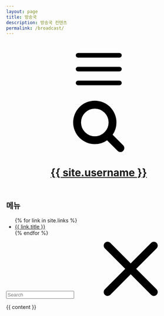 ```yaml
---
layout: page
title: 방송국
description: 방송국 컨텐츠
permalink: /broadcast/
---
```


<html lang="KR" itemscope itemtype="http://schema.org/WebPage">
    <body class="main-page has-push-menu">
        <svg xmlns="http://www.w3.org/2000/svg" xmlns:xlink="http://www.w3.org/1999/xlink" display="none" version="1.1"><defs><symbol id="icon-menu" viewBox="0 0 1024 1024"><path class="path1" d="M128 213.333h768q17.667 0 30.167 12.5t12.5 30.167-12.5 30.167-30.167 12.5h-768q-17.667 0-30.167-12.5t-12.5-30.167 12.5-30.167 30.167-12.5zM128 725.333h768q17.667 0 30.167 12.5t12.5 30.167-12.5 30.167-30.167 12.5h-768q-17.667 0-30.167-12.5t-12.5-30.167 12.5-30.167 30.167-12.5zM128 469.333h768q17.667 0 30.167 12.5t12.5 30.167-12.5 30.167-30.167 12.5h-768q-17.667 0-30.167-12.5t-12.5-30.167 12.5-30.167 30.167-12.5z"/></symbol><symbol id="icon-search" viewBox="0 0 951 1024"><path class="path1" d="M658.286 475.429q0-105.714-75.143-180.857t-180.857-75.143-180.857 75.143-75.143 180.857 75.143 180.857 180.857 75.143 180.857-75.143 75.143-180.857zM950.857 950.857q0 29.714-21.714 51.429t-51.429 21.714q-30.857 0-51.429-21.714l-196-195.429q-102.286 70.857-228 70.857-81.714 0-156.286-31.714t-128.571-85.714-85.714-128.571-31.714-156.286 31.714-156.286 85.714-128.571 128.571-85.714 156.286-31.714 156.286 31.714 128.571 85.714 85.714 128.571 31.714 156.286q0 125.714-70.857 228l196 196q21.143 21.143 21.143 51.429z"/></symbol><symbol id="icon-close" viewBox="0 0 1000 1000"><path d="M969.8,870.3c27,27.7,27,71.8,0,99.1C955.7,983,937.9,990,920,990c-17.9,0-35.7-7-49.7-20.7L500,599L129.6,969.4C115.6,983,97.8,990,79.9,990s-35.7-7-49.7-20.7c-27-27.3-27-71.4,0-99.1L400.9,500L30.3,129.3c-27-27.3-27-71.4,0-99.1c27.3-27,71.8-27,99.4,0L500,400.9L870.4,30.2c27.7-27,71.8-27,99.4,0c27,27.7,27,71.8,0,99.1L599.1,500L969.8,870.3z"/></symbol><symbol id="icon-twitter" viewBox="0 0 951 1024"><path class="path1" d="M925.714 233.143q-38.286 56-92.571 95.429 0.571 8 0.571 24 0 74.286-21.714 148.286t-66 142-105.429 120.286-147.429 83.429-184.571 31.143q-154.857 0-283.429-82.857 20 2.286 44.571 2.286 128.571 0 229.143-78.857-60-1.143-107.429-36.857t-65.143-91.143q18.857 2.857 34.857 2.857 24.571 0 48.571-6.286-64-13.143-106-63.714t-42-117.429v-2.286q38.857 21.714 83.429 23.429-37.714-25.143-60-65.714t-22.286-88q0-50.286 25.143-93.143 69.143 85.143 168.286 136.286t212.286 56.857q-4.571-21.714-4.571-42.286 0-76.571 54-130.571t130.571-54q80 0 134.857 58.286 62.286-12 117.143-44.571-21.143 65.714-81.143 101.714 53.143-5.714 106.286-28.571z"/></symbol><symbol id="icon-facebook" viewBox="0 0 585 1024"><path class="path1" d="M548 6.857v150.857h-89.714q-49.143 0-66.286 20.571t-17.143 61.714v108h167.429l-22.286 169.143h-145.143v433.714h-174.857v-433.714h-145.714v-169.143h145.714v-124.571q0-106.286 59.429-164.857t158.286-58.571q84 0 130.286 6.857z"/></symbol><symbol id="icon-google-plus" viewBox="0 0 951 1024"><path class="path1" d="M420 454.857q0 20.571 18.286 40.286t44.286 38.857 51.714 42 44 59.429 18.286 81.143q0 51.429-27.429 98.857-41.143 69.714-120.571 102.571t-170.286 32.857q-75.429 0-140.857-23.714t-98-78.571q-21.143-34.286-21.143-74.857 0-46.286 25.429-85.714t67.714-65.714q74.857-46.857 230.857-57.143-18.286-24-27.143-42.286t-8.857-41.714q0-20.571 12-48.571-26.286 2.286-38.857 2.286-84.571 0-142.571-55.143t-58-139.714q0-46.857 20.571-90.857t56.571-74.857q44-37.714 104.286-56t124.286-18.286h238.857l-78.857 50.286h-74.857q42.286 36 64 76t21.714 91.429q0 41.143-14 74t-33.714 53.143-39.714 37.143-34 35.143-14 37.714zM336.571 400q21.714 0 44.571-9.429t37.714-24.857q30.286-32.571 30.286-90.857 0-33.143-9.714-71.429t-27.714-74-48.286-59.143-66.857-23.429q-24 0-47.143 11.143t-37.429 30q-26.857 33.714-26.857 91.429 0 26.286 5.714 55.714t18 58.857 29.714 52.857 42.857 38.286 55.143 14.857zM337.714 898.857q33.143 0 63.714-7.429t56.571-22.286 41.714-41.714 15.714-62.286q0-14.286-4-28t-8.286-24-15.429-23.714-16.857-20-22-19.714-20.857-16.571-23.714-17.143-20.857-14.857q-9.143-1.143-27.429-1.143-30.286 0-60 4t-61.429 14.286-55.429 26.286-39.143 42.571-15.429 60.286q0 40 20 70.571t52.286 47.429 68 25.143 72.857 8.286zM800.571 398.286h121.714v61.714h-121.714v125.143h-60v-125.143h-121.143v-61.714h121.143v-124h60v124z"/></symbol><symbol id="icon-clock" viewBox="0 0 1000 1000"><path d="M500,10C229.8,10,10,229.8,10,500c0,270.2,219.8,490,490,490c270.2,0,490-219.8,490-490C990,229.8,770.2,10,500,10z M500,910.2c-226.2,0-410.2-184-410.2-410.2c0-226.2,184-410.2,410.2-410.2c226.2,0,410.2,184,410.2,410.2C910.2,726.1,726.2,910.2,500,910.2z M753.1,374c8.2,11.9,5.2,28.1-6.6,36.3L509.9,573.7c-4.4,3.1-9.6,4.6-14.8,4.6c-4.1,0-8.3-1-12.1-3c-8.6-4.5-14-13.4-14-23.1V202.5c0-14.4,11.7-26.1,26.1-26.1c14.4,0,26.1,11.7,26.1,26.1v300l195.6-135.1C728.7,359.2,744.9,362.1,753.1,374z"/></symbol><symbol id="icon-calendar" viewBox="0 0 1000 1000"><path d="M920,500v420H80V500H920 M990,430H10v490c0,38.7,31.3,70,70,70h840c38.7,0,70-31.3,70-70V430L990,430z"/><path d="M850,80v105c0,57.9-47.2,105-105,105c-58,0-105-47.1-105-105V80H360v105c0,57.9-47.2,105-105,105c-58,0-105-47.1-105-105V80C72.8,80,10,142.7,10,220v140h980V220C990,142.7,927.2,80,850,80z"/><path d="M255,10c-19.3,0-35,15.8-35,35v140c0,19.2,15.7,35,35,35c19.3,0,35-15.8,35-35V45C290,25.8,274.3,10,255,10z"/><path d="M745,10c-19.3,0-35,15.8-35,35v140c0,19.2,15.7,35,35,35c19.3,0,35-15.8,35-35V45C780,25.8,764.3,10,745,10z"/></symbol><symbol id="icon-github" viewBox="0 0 12 14"><path d="M6 1q1.633 0 3.012 0.805t2.184 2.184 0.805 3.012q0 1.961-1.145 3.527t-2.957 2.168q-0.211 0.039-0.312-0.055t-0.102-0.234q0-0.023 0.004-0.598t0.004-1.051q0-0.758-0.406-1.109 0.445-0.047 0.801-0.141t0.734-0.305 0.633-0.52 0.414-0.82 0.16-1.176q0-0.93-0.617-1.609 0.289-0.711-0.062-1.594-0.219-0.070-0.633 0.086t-0.719 0.344l-0.297 0.187q-0.727-0.203-1.5-0.203t-1.5 0.203q-0.125-0.086-0.332-0.211t-0.652-0.301-0.664-0.105q-0.352 0.883-0.062 1.594-0.617 0.68-0.617 1.609 0 0.664 0.16 1.172t0.41 0.82 0.629 0.523 0.734 0.305 0.801 0.141q-0.305 0.281-0.383 0.805-0.164 0.078-0.352 0.117t-0.445 0.039-0.512-0.168-0.434-0.488q-0.148-0.25-0.379-0.406t-0.387-0.187l-0.156-0.023q-0.164 0-0.227 0.035t-0.039 0.090 0.070 0.109 0.102 0.094l0.055 0.039q0.172 0.078 0.34 0.297t0.246 0.398l0.078 0.18q0.102 0.297 0.344 0.48t0.523 0.234 0.543 0.055 0.434-0.027l0.18-0.031q0 0.297 0.004 0.691t0.004 0.426q0 0.141-0.102 0.234t-0.312 0.055q-1.812-0.602-2.957-2.168t-1.145-3.527q0-1.633 0.805-3.012t2.184-2.184 3.012-0.805zM2.273 9.617q0.023-0.055-0.055-0.094-0.078-0.023-0.102 0.016-0.023 0.055 0.055 0.094 0.070 0.047 0.102-0.016zM2.516 9.883q0.055-0.039-0.016-0.125-0.078-0.070-0.125-0.023-0.055 0.039 0.016 0.125 0.078 0.078 0.125 0.023zM2.75 10.234q0.070-0.055 0-0.148-0.062-0.102-0.133-0.047-0.070 0.039 0 0.141t0.133 0.055zM3.078 10.562q0.062-0.062-0.031-0.148-0.094-0.094-0.156-0.023-0.070 0.062 0.031 0.148 0.094 0.094 0.156 0.023zM3.523 10.758q0.023-0.086-0.102-0.125-0.117-0.031-0.148 0.055t0.102 0.117q0.117 0.047 0.148-0.047zM4.016 10.797q0-0.102-0.133-0.086-0.125 0-0.125 0.086 0 0.102 0.133 0.086 0.125 0 0.125-0.086zM4.469 10.719q-0.016-0.086-0.141-0.070-0.125 0.023-0.109 0.117t0.141 0.062 0.109-0.109z"></path></symbol><symbol id="icon-medium" viewBox="0 0 1000 1000"><path d="M336.5,240.2v641.5c0,9.1-2.3,16.9-6.8,23.2s-11.2,9.6-20,9.6c-6.2,0-12.2-1.5-18-4.4L37.3,782.7c-7.7-3.6-14.1-9.8-19.4-18.3S10,747.4,10,739V115.5c0-7.3,1.8-13.5,5.5-18.6c3.6-5.1,8.9-7.7,15.9-7.7c5.1,0,13.1,2.7,24.1,8.2l279.5,140C335.9,238.6,336.5,239.5,336.5,240.2L336.5,240.2z M371.5,295.5l292,473.6l-292-145.5V295.5z M990,305.3v576.4c0,9.1-2.6,16.5-7.7,22.1c-5.1,5.7-12,8.5-20.8,8.5s-17.3-2.4-25.7-7.1L694.7,784.9L990,305.3z M988.4,239.7c0,1.1-46.8,77.6-140.3,229.4C754.6,621,699.8,709.8,683.8,735.7L470.5,389l177.2-288.2c6.2-10.2,15.7-15.3,28.4-15.3c5.1,0,9.8,1.1,14.2,3.3l295.9,147.7C987.6,237.1,988.4,238.2,988.4,239.7L988.4,239.7z"/></symbol><symbol id="icon-instagram" viewBox="0 0 512 512"><path d="M422.6 193.6c-5.3-45.3-23.3-51.6-59-54 -50.8-3.5-164.3-3.5-215.1 0 -35.7 2.4-53.7 8.7-59 54 -4 33.6-4 91.1 0 124.8 5.3 45.3 23.3 51.6 59 54 50.9 3.5 164.3 3.5 215.1 0 35.7-2.4 53.7-8.7 59-54C426.6 284.8 426.6 227.3 422.6 193.6zM222.2 303.4v-94.6l90.7 47.3L222.2 303.4z" transform="translate(-4.7 -6.33)" /></symbol><symbol id="icon-linkedin" viewBox="0 0 12 14"><path d="M2.727 4.883v7.742h-2.578v-7.742h2.578zM2.891 2.492q0.008 0.57-0.395 0.953t-1.059 0.383h-0.016q-0.641 0-1.031-0.383t-0.391-0.953q0-0.578 0.402-0.957t1.051-0.379 1.039 0.379 0.398 0.957zM12 8.187v4.437h-2.57v-4.141q0-0.82-0.316-1.285t-0.988-0.465q-0.492 0-0.824 0.27t-0.496 0.668q-0.086 0.234-0.086 0.633v4.32h-2.57q0.016-3.117 0.016-5.055t-0.008-2.313l-0.008-0.375h2.57v1.125h-0.016q0.156-0.25 0.32-0.438t0.441-0.406 0.68-0.34 0.895-0.121q1.336 0 2.148 0.887t0.813 2.598z"></path></symbol><symbol id="icon-heart" viewBox="0 0 34 30"><path d="M17,29.7 L16.4,29.2 C3.5,18.7 0,15 0,9 C0,4 4,0 9,0 C13.1,0 15.4,2.3 17,4.1 C18.6,2.3 20.9,0 25,0 C30,0 34,4 34,9 C34,15 30.5,18.7 17.6,29.2 L17,29.7 Z M9,2 C5.1,2 2,5.1 2,9 C2,14.1 5.2,17.5 17,27.1 C28.8,17.5 32,14.1 32,9 C32,5.1 28.9,2 25,2 C21.5,2 19.6,4.1 18.1,5.8 L17,7.1 L15.9,5.8 C14.4,4.1 12.5,2 9,2 Z" id="Shape"></path></symbol></defs></svg>
        <header class="bar-header">
      <a id="menu">
          <svg id="open" class="icon-menu"><use xlink:href="#icon-menu"></use></svg>
      </a>
      <a id="search" class="dosearch">
          <svg class="icon-search"><use xlink:href="#icon-search"></use></svg>
      </a>
      <h1 class="logo">
          <a href="{{ site.baseurl }}/">
              {{ site.username }}
          </a>
      </h1>
  </header>

  <div id="mask" class="overlay"></div>
  <aside id="sidebar">
    <nav id="navigation">
      <h2>메뉴</h2>
      <ul>
        {% for link in site.links %}
          <li><a href="{{ site.url }}{{ site.baseurl }}{{ link.url }}">{{ link.title }}</a></li>
        {% endfor %}
      </ul>
    </nav>
</aside>
  <div class="search-wrapper">
    <div class="search-form">
        <input type="text" class="search-field" placeholder="Search">
        <svg class="icon-remove-sign"><use xlink:href="#icon-close"></use></svg>
        <ul class="search-results search-list"></ul>
    </div>
</div>
            <section class="content">
                {{ content }}
            </section>
    </body>
</html>
